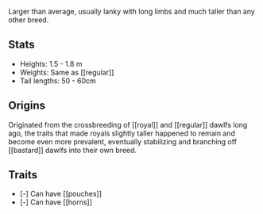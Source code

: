 Larger than average, usually lanky with long limbs and much taller than any other breed.
## Stats
- Heights: 1.5 - 1.8 m
- Weights: Same as [[regular]]
- Tail lengths: 50 - 60cm

## Origins
Originated from the crossbreeding of [[royal]] and [[regular]] dawlfs long ago, the traits that made royals slightly taller happened to remain and become even more prevalent, eventually stabilizing and branching off [[bastard]] dawlfs into their own breed.
## Traits
- [-] Can have [[pouches]]
- [-] Can have [[horns]]
